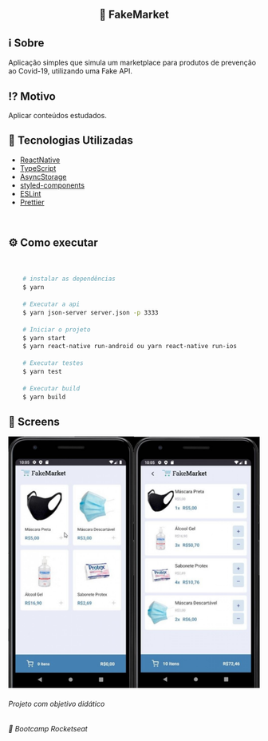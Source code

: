 <h2 align="center"> 🛒 FakeMarket</h2>

## :information_source: Sobre

Aplicação simples que simula um marketplace para produtos de prevenção ao Covid-19, utilizando uma Fake API.

## :interrobang: Motivo

Aplicar conteúdos estudados.


## :rocket: Tecnologias Utilizadas 

- [ReactNative](https://github.com/facebook/react-native)
- [TypeScript](https://github.com/microsoft/TypeScript)
- [AsyncStorage](https://github.com/react-native-community/async-storage)
- [styled-components](https://github.com/styled-components/styled-components)
- [ESLint](https://github.com/eslint/eslint)
- [Prettier](https://github.com/prettier/prettier)

<br/>

## :gear: Como executar


```bash


    # instalar as dependências
    $ yarn
    
    # Executar a api
    $ yarn json-server server.json -p 3333

    # Iniciar o projeto
    $ yarn start
    $ yarn react-native run-android ou yarn react-native run-ios
   
    # Executar testes
    $ yarn test
    
    # Executar build
    $ yarn build
```
## 📸 Screens

![screenshot](https://github.com/ariane92/FakeMarket/blob/master/screens.jpg)

###### Projeto com objetivo didático
###### 🚀 Bootcamp Rocketseat 


